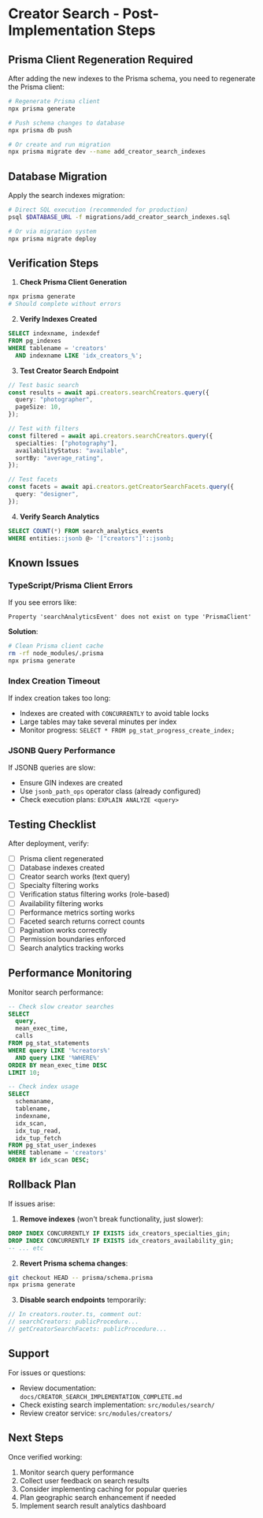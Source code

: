 # Creator Search - Post-Implementation Steps

## Prisma Client Regeneration Required

After adding the new indexes to the Prisma schema, you need to regenerate the Prisma client:

```bash
# Regenerate Prisma client
npx prisma generate

# Push schema changes to database
npx prisma db push

# Or create and run migration
npx prisma migrate dev --name add_creator_search_indexes
```

## Database Migration

Apply the search indexes migration:

```bash
# Direct SQL execution (recommended for production)
psql $DATABASE_URL -f migrations/add_creator_search_indexes.sql

# Or via migration system
npx prisma migrate deploy
```

## Verification Steps

1. **Check Prisma Client Generation**
```bash
npx prisma generate
# Should complete without errors
```

2. **Verify Indexes Created**
```sql
SELECT indexname, indexdef 
FROM pg_indexes 
WHERE tablename = 'creators' 
  AND indexname LIKE 'idx_creators_%';
```

3. **Test Creator Search Endpoint**
```typescript
// Test basic search
const results = await api.creators.searchCreators.query({
  query: "photographer",
  pageSize: 10,
});

// Test with filters
const filtered = await api.creators.searchCreators.query({
  specialties: ["photography"],
  availabilityStatus: "available",
  sortBy: "average_rating",
});

// Test facets
const facets = await api.creators.getCreatorSearchFacets.query({
  query: "designer",
});
```

4. **Verify Search Analytics**
```sql
SELECT COUNT(*) FROM search_analytics_events 
WHERE entities::jsonb @> '["creators"]'::jsonb;
```

## Known Issues

### TypeScript/Prisma Client Errors

If you see errors like:
```
Property 'searchAnalyticsEvent' does not exist on type 'PrismaClient'
```

**Solution**: 
```bash
# Clean Prisma client cache
rm -rf node_modules/.prisma
npx prisma generate
```

### Index Creation Timeout

If index creation takes too long:
- Indexes are created with `CONCURRENTLY` to avoid table locks
- Large tables may take several minutes per index
- Monitor progress: `SELECT * FROM pg_stat_progress_create_index;`

### JSONB Query Performance

If JSONB queries are slow:
- Ensure GIN indexes are created
- Use `jsonb_path_ops` operator class (already configured)
- Check execution plans: `EXPLAIN ANALYZE <query>`

## Testing Checklist

After deployment, verify:

- [ ] Prisma client regenerated
- [ ] Database indexes created
- [ ] Creator search works (text query)
- [ ] Specialty filtering works
- [ ] Verification status filtering works (role-based)
- [ ] Availability filtering works
- [ ] Performance metrics sorting works
- [ ] Faceted search returns correct counts
- [ ] Pagination works correctly
- [ ] Permission boundaries enforced
- [ ] Search analytics tracking works

## Performance Monitoring

Monitor search performance:

```sql
-- Check slow creator searches
SELECT 
  query,
  mean_exec_time,
  calls
FROM pg_stat_statements
WHERE query LIKE '%creators%'
  AND query LIKE '%WHERE%'
ORDER BY mean_exec_time DESC
LIMIT 10;

-- Check index usage
SELECT
  schemaname,
  tablename,
  indexname,
  idx_scan,
  idx_tup_read,
  idx_tup_fetch
FROM pg_stat_user_indexes
WHERE tablename = 'creators'
ORDER BY idx_scan DESC;
```

## Rollback Plan

If issues arise:

1. **Remove indexes** (won't break functionality, just slower):
```sql
DROP INDEX CONCURRENTLY IF EXISTS idx_creators_specialties_gin;
DROP INDEX CONCURRENTLY IF EXISTS idx_creators_availability_gin;
-- ... etc
```

2. **Revert Prisma schema changes**:
```bash
git checkout HEAD -- prisma/schema.prisma
npx prisma generate
```

3. **Disable search endpoints** temporarily:
```typescript
// In creators.router.ts, comment out:
// searchCreators: publicProcedure...
// getCreatorSearchFacets: publicProcedure...
```

## Support

For issues or questions:
- Review documentation: `docs/CREATOR_SEARCH_IMPLEMENTATION_COMPLETE.md`
- Check existing search implementation: `src/modules/search/`
- Review creator service: `src/modules/creators/`

## Next Steps

Once verified working:
1. Monitor search query performance
2. Collect user feedback on search results
3. Consider implementing caching for popular queries
4. Plan geographic search enhancement if needed
5. Implement search result analytics dashboard
